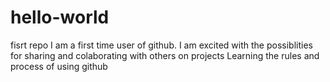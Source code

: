 # hello-world
fisrt repo
I am a first time user of github. I am excited with the possiblities for sharing and colaborating with others on projects
Learning the rules and process of using github
